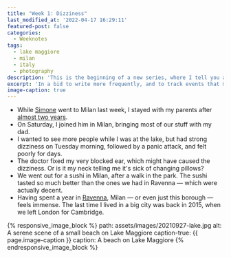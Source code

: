 ```yaml
---
title: "Week 1: Dizziness"
last_modified_at: '2022-04-17 16:29:11'
featured-post: false
categories:
  - Weeknotes
tags:
  - lake maggiore
  - milan
  - italy
  - photography
description: 'This is the beginning of a new series, where I tell you about my week.'
excerpt: 'In a bid to write more frequently, and to track events that might go overlooked, I’m starting to write weeknotes. I’m enjoining other people’s weekly reports because they feel personal. They could also be a good way to remind ourselves how many things we accomplish as opposed to what we perceive. Let’s start!'
image-caption: true
---
```

<ul class="smd-ul">
  <li>While <a href="https://minutestomidnight.co.uk" title="Go to Simone's website">Simone</a> went to Milan last week, I stayed with my parents after <a href="/photography/back-to-the-lake/" title="See the post 'Back to the Lake'">almost two years</a>.</li>
  <li>On Saturday, I joined him in Milan, bringing most of our stuff with my dad.</li>
  <li>I wanted to see more people while I was at the lake, but had strong dizziness on Tuesday morning, followed by a panic attack, and felt poorly for days.</li>
  <li>The doctor fixed my very blocked ear, which might have caused the dizziness. Or is it my neck telling me it's sick of changing pillows?</li>
  <li>We went out for a sushi in Milan, after a walk in the park. The sushi tasted so much better than the ones we had in Ravenna — which were actually decent.</li>
  <li>Having spent a year in <a href="/tag/ravenna/" title="Explore the posts about Ravenna">Ravenna</a>, Milan — or even just this borough — feels immense. The last time I lived in a big city was back in 2015, when we left London for Cambridge.</li>
</ul>

{% responsive_image_block %}
  path: assets/images/20210927-lake.jpg
  alt: A serene scene of a small beach on Lake Maggiore
  caption-true: {{ page.image-caption }}
  caption: A beach on Lake Maggiore
{% endresponsive_image_block %}
